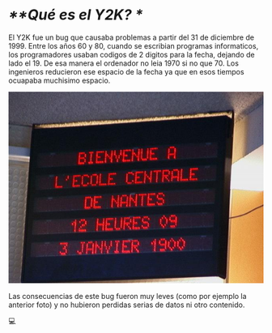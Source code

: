 # _**Qué es el Y2K? *_

El Y2K fue un bug que causaba problemas a partir del 31 de diciembre de 1999. Entre los años 60 y 80, cuando se escribian programas informaticos, los programadores usaban codigos de 2 digitos para la fecha, dejando de lado el 19. De esa manera el ordenador no leia 1970 si no que 70. Los ingenieros reducieron ese espacio de la fecha ya que en esos tiempos ocuapaba muchisimo espacio. 

![Bug2000](Bug2000.jpg)

Las consecuencias de este bug fueron muy leves (como por ejemplo la anterior foto) y no hubieron perdidas serias de datos ni otro contenido.

:computer:

